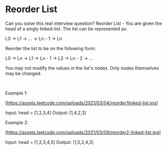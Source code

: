 # Reorder List

Can you solve this real interview question? Reorder List - You are given the head of a singly linked-list. The list can be represented as:


L0 → L1 → … → Ln - 1 → Ln


Reorder the list to be on the following form:


L0 → Ln → L1 → Ln - 1 → L2 → Ln - 2 → …


You may not modify the values in the list's nodes. Only nodes themselves may be changed.

 

Example 1:

[https://assets.leetcode.com/uploads/2021/03/04/reorder1linked-list.jpg]


Input: head = [1,2,3,4]
Output: [1,4,2,3]


Example 2:

[https://assets.leetcode.com/uploads/2021/03/09/reorder2-linked-list.jpg]


Input: head = [1,2,3,4,5]
Output: [1,5,2,4,3]